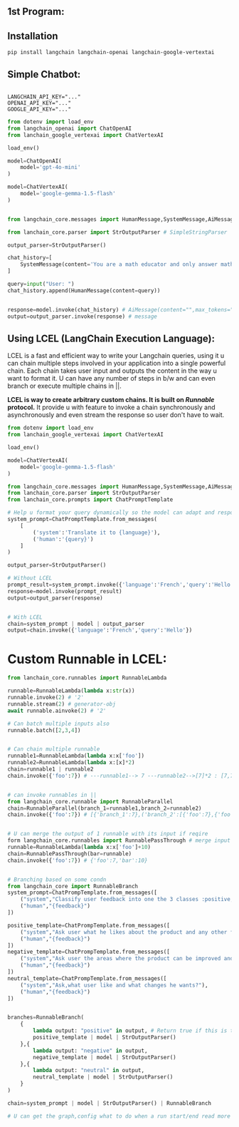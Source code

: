 ## 1st Program:
## **Installation**

```shell
pip install langchain langchain-openai langchain-google-vertextai
```

## **Simple Chatbot:**

```env

LANGCHAIN_API_KEY="..."
OPENAI_API_KEY="..."
GOOGLE_API_KEY="..."
``` 
```python
from dotenv import load_env
from langchain_openai import ChatOpenAI
from lanchain_google_vertexai import ChatVertexAI

load_env()

model=ChatOpenAI(
	model='gpt-4o-mini'
)

model=ChatVertexAI(
	model='google-gemma-1.5-flash'
)


from langchain_core.messages import HumanMessage,SystemMessage,AiMessage

from lanchain_core.parser import StrOutputParser # SimpleStringParser

output_parser=StrOutputParser()

chat_history=[
	SystemMessage(content='You are a math educator and only answer math related query,rather than providing direct answer to user query provide with some hints like what topic or methods can be used to solve the question,until user ask explicitly or is really strugling.')
]

query=input("User: ")
chat_history.append(HumanMessage(content=query))


response=model.invoke(chat_history) # AiMessage(content="",max_tokens="",...)
output=output_parser.invoke(response) # message
```

## Using LCEL (LangChain Execution Language):

LCEL is a fast and efficient way to write your Langchain queries, using it u can chain multiple steps involved in your application into a single powerful chain. Each chain takes user input and outputs the content in the way u want to format it. U can have any number of steps in b/w and can even branch or execute multiple chains in ||.

**LCEL is way to create arbitrary custom chains. It is built on _Runnable_ protocol.** It provide u with feature to invoke a chain synchronously and asynchronously and even stream the response so user don't have to wait.

```python
from dotenv import load_env
from lanchain_google_vertexai import ChatVertexAI

load_env()

model=ChatVertexAI(
	model='google-gemma-1.5-flash'
)

from langchain_core.messages import HumanMessage,SystemMessage,AiMessage
from lanchain_core.parser import StrOutputParser
from lanchain_core.prompts import ChatPromptTemplate

# Help u format your query dynamically so the model can adapt and respond accordingly
system_prompt=ChatPromptTemplate.from_messages(
	[
		('system':'Translate it to {language}'),
		('human':'{query}')
	]
)

output_parser=StrOutputParser()

# Without LCEL
prompt_result=system_prompt.invoke({'language':'French','query':'Hello'})
response=model.invoke(prompt_result)
output=output_parser(response)


# With LCEL
chain=system_prompt | model | output_parser
output=chain.invoke({'language':'French','query':'Hello'})
```

# Custom Runnable in LCEL:

```python
from lanchain_core.runnables import RunnableLambda

runnable=RunnableLambda(lambda x:str(x))
runnable.invoke(2) # '2'
runnable.stream(2) # generator-obj
await runnable.ainvoke(2) # '2'

# Can batch multiple inputs also
runnable.batch([2,3,4])


# Can chain multiple runnable
runnable1=RunnableLambda(lambda x:x['foo'])
runnable2=RunnableLambda(lambda x:[x]*2)
chain=runnable1 | runnable2  
chain.invoke({'foo':7}) # ---runnable1--> 7 ---runnable2-->[7]*2 : [7,7]


# can invoke runnables in ||
from langchain_core.runnable import RunnableParallel
chain=RunnableParallel(branch_1=runnable1,branch_2=runnable2)
chain.invoke({'foo':7}) # [{'branch_1':7},('branch_2':[{'foo':7},{'foo':7}])]


# U can merge the output of 1 runnable with its input if reqire
form langchain_core.runnables import RunnablePassThrough # merge input of runnable with its output
runnable=RunnableLambda(lambda x:x['foo']+10)
chain=RunnablePassThrough(bar=runnable)
chain.invoke({'foo':7}) # {'foo':7,'bar':10}


# Branching based on some condn
from langchain_core import RunnableBranch
system_prompt=ChatPrompTemplate.from_messages([
	("system","Classify user feedback into one the 3 classes :positive,negative,neutral"),
	("human","{feedback}")
])

positive_template=ChatPrompTemplate.from_messages([
	("system","Ask user what he likes about the product and any other feature he think i.e missing?"),
	("human","{feedback}")
])
negative_template=ChatPrompTemplate.from_messages([
	("system","Ask user the areas where the product can be improved and create a list out of it?"),
	("human","{feedback}")
])
neutral_template=ChatPrompTemplate.from_messages([
	("system","Ask,what user like and what changes he wants?"),
	("human","{feedback}")
])


branches=RunnableBranch(
	{
		lambda output: "positive" in output, # Return true if this is the branch
		positive_template | model | StrOutputParser()
	},{
		lambda output: "negative" in output,
		negative_template | model | StrOutputParser()
	},{
		lambda output: "neutral" in output,
		neutral_template | model | StrOutputParser()
	}
)

chain=system_prompt | model | StrOutputParser() | RunnableBranch 

# U can get the graph,config what to do when a run start/end read more @ their site...
```